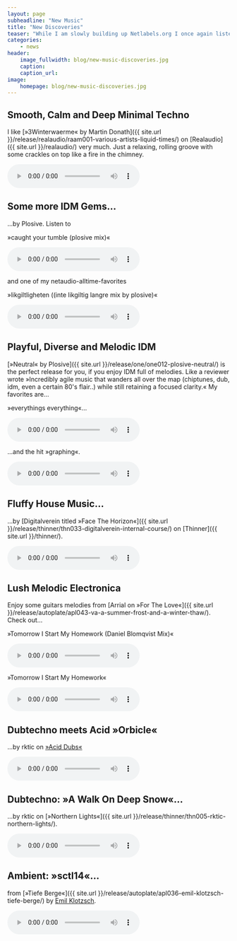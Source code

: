 ```yaml
---
layout: page
subheadline: "New Music"
title: "New Discoveries"
teaser: "While I am slowly building up Netlabels.org I once again listen to lots of free music available in the deep worlds of netlabels. Here are some of my current favorites, discovered while digging into the archives."
categories:
    - news
header:
    image_fullwidth: blog/new-music-discoveries.jpg
    caption: 
    caption_url: 
image:
    homepage: blog/new-music-discoveries.jpg
---
```


## Smooth, Calm and Deep Minimal Techno

I like [»3Winterwaerme« by Martin Donath]({{ site.url }}/release/realaudio/raam001-various-artists-liquid-times/) on [Realaudio]({{ site.url }}/realaudio/) very much. Just a relaxing, rolling groove with some crackles on top like a fire in the chimney.

<audio controls>
  <source src="https://archive.org/download/raam001/raam001_03-martin_donath_-_winterwaerme_vbr.mp3" type="audio/mpeg">
  Your browser does not support the audio tag.
</audio>



## Some more IDM Gems...

...by Plosive. Listen to

»caught your tumble (plosive mix)«

<audio controls>
  <source src="https://archive.org/download/one027/one027_05-paranerd_-_caught_your_tumble_-_plosive_mix.mp3" type="audio/mpeg">
  Your browser does not support the audio tag.
</audio>


and one of my netaudio-alltime-favorites

»likgiltligheten ((inte likgiltig langre mix by plosive)«

<audio controls>
  <source src="https://archive.org/download/one027/one027_06-partikel_-_likgiltligheten_-_inte_likgiltig_langre.mp3" type="audio/mpeg">
  Your browser does not support the audio tag.
</audio>

## Playful, Diverse and Melodic IDM

[»Neutral« by Plosive]({{ site.url }}/release/one/one012-plosive-neutral/) is the perfect release for you, if you enjoy IDM full of melodies. Like a reviewer wrote »Incredibly agile music that wanders all over the map (chiptunes, dub, idm, even a certain 80's flair..) while still retaining a focused clarity.« My favorites are...

»everythings everything«...

<audio controls>
  <source src="https://archive.org/download/one012/one012_09-plosive-neutral-everythings_everything.mp3" type="audio/mpeg">
  Your browser does not support the audio tag.
</audio>

...and the hit »graphing«.

<audio controls>
  <source src="https://archive.org/download/one012/one012_10-plosive-neutral-graphing.mp3" type="audio/mpeg">
  Your browser does not support the audio tag.
</audio>





## Fluffy House Music...

...by [Digitalverein titled »Face The Horizon«]({{ site.url }}/release/thinner/thn033-digitalverein-internal-course/) on [Thinner]({{ site.url }}/thinner/).

<audio controls>
  <source src="https://archive.org/download/thn033/thn033-05-digitalverein_-_face_the_horizon.mp3" type="audio/mpeg">
  Your browser does not support the audio tag.
</audio>



## Lush Melodic Electronica

Enjoy some guitars melodies from [Arrial on »For The Love«]({{ site.url }}/release/autoplate/apl043-va-a-summer-frost-and-a-winter-thaw/). Check out...

»Tomorrow I Start My Homework (Daniel Blomqvist Mix)«

<audio controls>
  <source src="http://archive.scene.org/pub/music/groups/thinner/autoplate/[apl043]-01-arrial_-_tomorrow_i_start_my_homework-(daniel_blomqvist_mix).mp3" type="audio/mpeg">
  Your browser does not support the audio tag.
</audio>

»Tomorrow I Start My Homework«

<audio controls>
  <source src="http://archive.scene.org/pub/music/groups/thinner/autoplate/[apl043]-01-arrial_-_tomorrow_i_start_my_homework-(daniel_blomqvist_mix).mp3" type="audio/mpeg">
  Your browser does not support the audio tag.
</audio>



## Dubtechno meets Acid »Orbicle«

...by rktic on [»Acid Dubs«](https://archive.org/details/ratc009)

<audio controls>
  <source src="https://archive.org/download/ratc009/ratc009_02_rktic_-_orbicle.mp3" type="audio/mpeg">
  Your browser does not support the audio tag.
</audio>



## Dubtechno: »A Walk On Deep Snow«...

...by rktic on [»Northern Lights«]({{ site.url }}/release/thinner/thn005-rktic-northern-lights/).

<audio controls>
  <source src="https://archive.org/download/thn005/thn005-05-rktic_-_a_walk_on_deep_snow.mp3" type="audio/mpeg">
  Your browser does not support the audio tag.
</audio>



## Ambient: »sctl14«...

from [»Tiefe Berge«]({{ site.url }}/release/autoplate/apl036-emil-klotzsch-tiefe-berge/) by [Emil Klotzsch](http://www.emilklotzsch.de/).

<audio controls>
  <source src="https://ia802609.us.archive.org/18/items/apl036/apl036-01-emil_klotzsch_-_sctl14.mp3" type="audio/mpeg">
  Your browser does not support the audio tag.
</audio>




